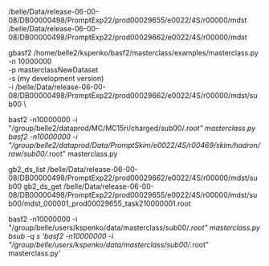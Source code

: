 
/belle/Data/release-06-00-08/DB00000498/PromptExp22/prod00029655/e0022/4S/r00000/mdst
/belle/Data/release-06-00-08/DB00000498/PromptExp22/prod00029662/e0022/4S/r00000/mdst

gbasf2 /home/belle2/kspenko/basf2/masterclass/examples/masterclass.py \
        -n 10000000 \
        -p masterclassNewDataset \
        -s (my development version) \
        -i /belle/Data/release-06-00-08/DB00000498/PromptExp22/prod00029662/e0022/4S/r00000/mdst/sub00 \
       
basf2 -n10000000 -i "/group/belle2/dataprod/MC/MC15ri/charged/sub00/*.root" masterclass.py 
basf2 -n10000000 -i "/group/belle2/dataprod/Data/PromptSkim/e0022/4S/r00469/skim/hadron/raw/sub00/*.root" masterclass.py

gb2_ds_list /belle/Data/release-06-00-08/DB00000498/PromptExp22/prod00029662/e0022/4S/r00000/mdst/sub00
gb2_ds_get /belle/Data/release-06-00-08/DB00000498/PromptExp22/prod00029655/e0022/4S/r00000/mdst/sub00/mdst_000001_prod00029655_task210000001.root


basf2 -n10000000 -i "/group/belle/users/kspenko/data/masterclass/sub00/*.root" masterclass.py 
bsub -q s 'basf2 -n10000000 -i "/group/belle/users/kspenko/data/masterclass/sub00/*.root" masterclass.py'